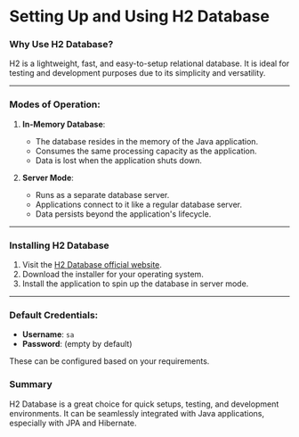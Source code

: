 
# Setting Up and Using H2 Database

### Why Use H2 Database?

H2 is a lightweight, fast, and easy-to-setup relational database. It is ideal for testing and development purposes due to its simplicity and versatility.

---

### Modes of Operation:

1. **In-Memory Database**:
   - The database resides in the memory of the Java application.
   - Consumes the same processing capacity as the application.
   - Data is lost when the application shuts down.

2. **Server Mode**:
   - Runs as a separate database server.
   - Applications connect to it like a regular database server.
   - Data persists beyond the application's lifecycle.

---

### Installing H2 Database

1. Visit the [H2 Database official website](https://www.h2database.com/html/main.html).
2. Download the installer for your operating system.
3. Install the application to spin up the database in server mode.

---

### Default Credentials:

- **Username**: `sa`  
- **Password**: (empty by default)

These can be configured based on your requirements.


### Summary

H2 Database is a great choice for quick setups, testing, and development environments. It can be seamlessly integrated with Java applications, especially with JPA and Hibernate.
